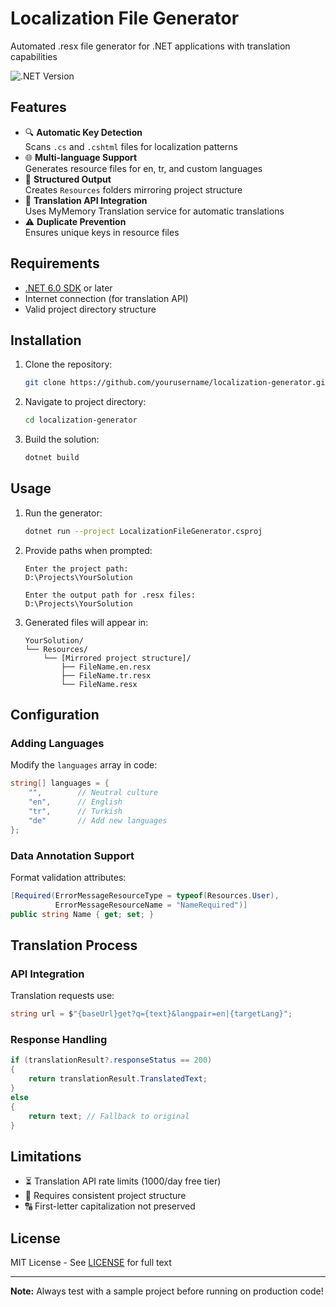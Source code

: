 # Localization File Generator

Automated .resx file generator for .NET applications with translation capabilities

![.NET Version](https://img.shields.io/badge/.NET-6.0%2B-blue)

## Features

- 🔍 **Automatic Key Detection**  
  Scans `.cs` and `.cshtml` files for localization patterns
- 🌐 **Multi-language Support**  
  Generates resource files for en, tr, and custom languages
- 📂 **Structured Output**  
  Creates `Resources` folders mirroring project structure
- 🔄 **Translation API Integration**  
  Uses MyMemory Translation service for automatic translations
- ⚠️ **Duplicate Prevention**  
  Ensures unique keys in resource files

## Requirements

- [.NET 6.0 SDK](https://dotnet.microsoft.com/download) or later
- Internet connection (for translation API)
- Valid project directory structure

## Installation

1. Clone the repository:

   ```bash
   git clone https://github.com/yourusername/localization-generator.git
   ```

2. Navigate to project directory:

   ```bash
   cd localization-generator
   ```

3. Build the solution:

   ```bash
   dotnet build
   ```

## Usage

1. Run the generator:

   ```bash
   dotnet run --project LocalizationFileGenerator.csproj
   ```

2. Provide paths when prompted:

   ```text
   Enter the project path:
   D:\Projects\YourSolution

   Enter the output path for .resx files: 
   D:\Projects\YourSolution
   ```

3. Generated files will appear in:

   ```text
   YourSolution/
   └── Resources/
       └── [Mirrored project structure]/
           ├── FileName.en.resx
           ├── FileName.tr.resx
           └── FileName.resx
   ```

## Configuration

### Adding Languages

Modify the `languages` array in code:

```csharp
string[] languages = { 
    "",        // Neutral culture
    "en",      // English
    "tr",      // Turkish
    "de"       // Add new languages
};
```

### Data Annotation Support

Format validation attributes:

```csharp
[Required(ErrorMessageResourceType = typeof(Resources.User),
          ErrorMessageResourceName = "NameRequired")]
public string Name { get; set; }
```

## Translation Process

### API Integration

Translation requests use:

```csharp
string url = $"{baseUrl}get?q={text}&langpair=en|{targetLang}";
```

### Response Handling

```csharp
if (translationResult?.responseStatus == 200)
{
    return translationResult.TranslatedText;
}
else
{
    return text; // Fallback to original
}
```

## Limitations

- ⏳ Translation API rate limits (1000/day free tier)
- 📁 Requires consistent project structure
- 🔠 First-letter capitalization not preserved

## License

MIT License - See [LICENSE](LICENSE) for full text

---

**Note:** Always test with a sample project before running on production code!
